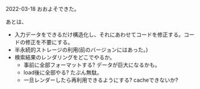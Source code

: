 

2022-03-18 おおよそできた。

あとは、

* 入力データをできるだけ構造化し、それにあわせてコードを修正する。コードの修正を不要にする。
* 半永続的ストレージの利用(前のバージョンにはあった。)
* 検索結果のレンダリングをどこでやるか。
   * 事前に全部フォーマットする? データが巨大になるかも。
   * load後に全部やる? たぶん無駄。
   * 一旦レンダーしたら再利用できるようにする? cacheできないか?